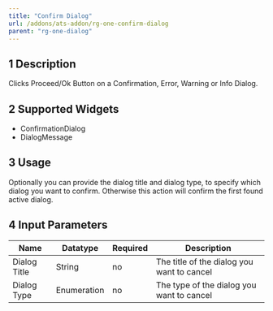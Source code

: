 ```yaml
---
title: "Confirm Dialog"
url: /addons/ats-addon/rg-one-confirm-dialog
parent: "rg-one-dialog"
---
```


## 1 Description

Clicks Proceed/Ok Button on a Confirmation, Error, Warning or Info Dialog.

## 2 Supported Widgets

* ConfirmationDialog
* DialogMessage

## 3 Usage

Optionally you can provide the dialog title and dialog type, to specify which dialog you want to confirm. Otherwise this action will confirm the first found active dialog.

## 4 Input Parameters

Name | Datatype | Required | Description
--- | --- | --- | ---
Dialog Title | String | no | The title of the dialog you want to cancel
Dialog Type | Enumeration | no | The type of the dialog you want to cancel

